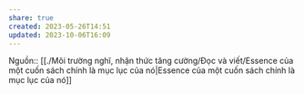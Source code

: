 ```yaml
---
share: true
created: 2023-05-26T14:51
updated: 2023-10-06T16:09
---
```

Nguồn:: 
[[./Môi trường nghĩ, nhận thức tăng cường/Đọc và viết/Essence của một cuốn sách chính là mục lục của nó|Essence của một cuốn sách chính là mục lục của nó]] 
